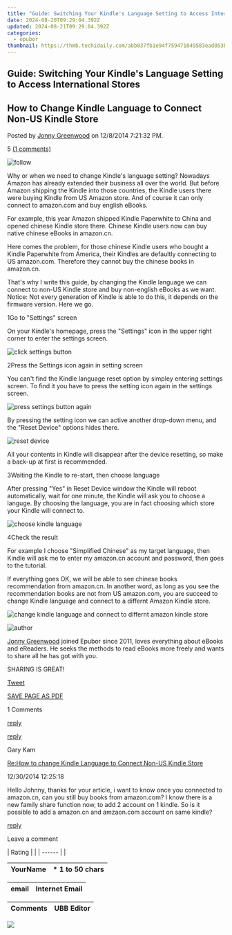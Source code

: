 ```yaml
---
title: "Guide: Switching Your Kindle's Language Setting to Access International Stores"
date: 2024-08-20T09:29:04.392Z
updated: 2024-08-21T09:29:04.392Z
categories:
  - epubor
thumbnail: https://thmb.techidaily.com/abb037fb1e94f759471049583ead053b2f01326e3a9eb41a58803887d90c7bef.jpg
---
```


## Guide: Switching Your Kindle's Language Setting to Access International Stores

## How to Change Kindle Language to Connect Non-US Kindle Store

Posted by [Jonny Greenwood](https://plus.google.com/u/0/+JonnyGreenwood999) on 12/8/2014 7:21:32 PM.

5 [(1 comments)](http://www.epubor.com/#comment-area) 



![follow](http://www.epubor.com/images/follow.png)

Why or when we need to change Kindle's language setting? Nowadays Amazon has already extended their business all over the world. But before Amazon shipping the Kindle into those countries, the Kindle users there were buying Kindle from US Amazon store. And of course it can only connect to amazon.com and buy english eBooks.

For example, this year Amazon shipped Kindle Paperwhite to China and opened chinese Kindle store there. Chinese Kindle users now can buy native chinese eBooks in amazon.cn. 

Here comes the problem, for those chinese Kindle users who bought a Kindle Paperwhite from America, their Kindles are defaultly connecting to US amazon.com. Therefore they cannot buy the chinese books in amazon.cn.

That's why I write this guide, by changing the Kindle language we can connect to non-US Kindle store and buy non-english eBooks as we want. Notice: Not every generation of Kindle is able to do this, it depends on the firmware version. Here we go.

1Go to "Settings" screen

On your Kindle's homepage, press the "Settings" icon in the upper right corner to enter the settings screen.

![click settings button](http://www.epubor.com/images/change-kindle-language-01.png)

2Press the Settings icon again in setting screen

You can't find the Kindle language reset option by simpley entering settings screen. To find it you have to press the setting icon again in the settings screen.

![press settings button again](http://www.epubor.com/images/change-kindle-language-02.png)

By pressing the setting icon we can active another drop-down menu, and the "Reset Device" options hides there. 

![reset device](http://www.epubor.com/images/change-kindle-language-03.png)

All your contents in Kindle will disappear after the device resetting, so make a back-up at first is recommended.

3Waiting the Kindle to re-start, then choose language

After pressing "Yes" in Reset Device window the Kindle will reboot automatically, wait for one minute, the Kindle will ask you to choose a languge. By choosing the language, you are in fact choosing which store your Kindle will connect to.

![choose kindle language](http://www.epubor.com/images/change-kindle-language-04.png)

4Check the result

For example I choose "Simplified Chinese" as my target language, then Kindle will ask me to enter my amazon.cn account and password, then goes to the tutorial.

If everything goes OK, we will be able to see chinese books recommendation from amazon.cn. In another word, as long as you see the recommendation books are not from US amazon.com, you are succeed to change Kindle language and connect to a differnt Amazon Kindle store.

![change kindle language and connect to differnt amazon kindle store](http://www.epubor.com/images/change-kindle-language-05.png)

![author](http://www.epubor.com/images/uppic/jonny.png)

[Jonny Greenwood](https://plus.google.com/u/0/+JonnyGreenwood999) joined Epubor since 2011, loves everything about eBooks and eReaders. He seeks the methods to read eBooks more freely and wants to share all he has got with you.

SHARING IS GREAT!

[Tweet](https://twitter.com/share) 

[SAVE PAGE AS PDF](https://tools.techidaily.com/epubor/products/) 



1 Comments

[reply](https://tools.techidaily.com/epubor/products/) 

[reply](https://tools.techidaily.com/epubor/products/) 

Gary Kam

[Re:How to change Kindle Language to Connect Non-US Kindle Store](https://tools.techidaily.com/epubor/products/)

12/30/2014 12:25:18

Hello Johnny, thanks for your article, i want to know once you connected to amazon.cn, can you still buy books from amazon.com? I know there is a new family share function now, to add 2 account on 1 kindle. So is it possible to add a amazon.cn and amzaon.com account on same kindle?

[reply](https://tools.techidaily.com/epubor/products/) 

Leave a comment

| Rating |  |
| ------ |  |

| YourName | \*  1 to 50 chars |
| -------- | ----------------- |

| email | Internet Email |
| ----- | -------------- |

| Comments | UBB Editor |
| -------- | ---------- |

<ins class="adsbygoogle"
     style="display:block"
     data-ad-format="autorelaxed"
     data-ad-client="ca-pub-7571918770474297"
     data-ad-slot="1223367746"></ins>



<ins class="adsbygoogle"
     style="display:block"
     data-ad-client="ca-pub-7571918770474297"
     data-ad-slot="8358498916"
     data-ad-format="auto"
     data-full-width-responsive="true"></ins>

<!-- affiliate ads begin -->
<a href="https://secure.2checkout.com/order/checkout.php?PRODS=4940312&QTY=1&AFFILIATE=108875&CART=1"><img src="https://secure.avangate.com/images/merchant/333ac5d90817d69113471fbb6e531bee/sps-partnership-728x90eng.png" border="0"></a>
<!-- affiliate ads end -->